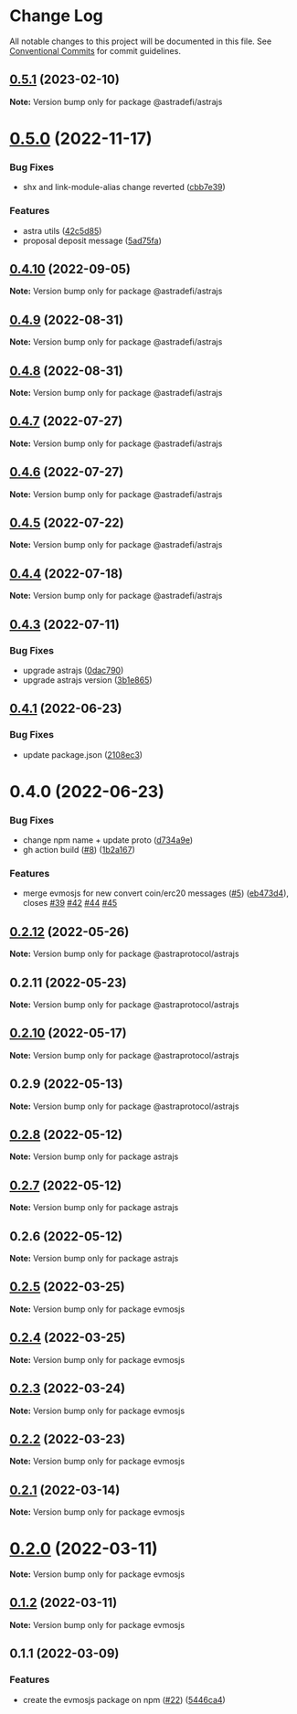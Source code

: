 # Change Log

All notable changes to this project will be documented in this file.
See [Conventional Commits](https://conventionalcommits.org) for commit guidelines.

## [0.5.1](https://github.com/astraprotocol/astrajs/compare/@astradefi/astrajs@0.5.0...@astradefi/astrajs@0.5.1) (2023-02-10)

**Note:** Version bump only for package @astradefi/astrajs





# [0.5.0](https://github.com/astraprotocol/astrajs/compare/@astradefi/astrajs@0.4.10...@astradefi/astrajs@0.5.0) (2022-11-17)

### Bug Fixes

- shx and link-module-alias change reverted ([cbb7e39](https://github.com/astraprotocol/astrajs/commit/cbb7e396f88f87f32f349c0c2d740902ce15be49))

### Features

- astra utils ([42c5d85](https://github.com/astraprotocol/astrajs/commit/42c5d859027b190701d797d8d70ccd9cccd33abe))
- proposal deposit message ([5ad75fa](https://github.com/astraprotocol/astrajs/commit/5ad75fad7c46f5ce416078550a7ca95209046fac))

## [0.4.10](https://github.com/astraprotocol/astrajs/compare/@astradefi/astrajs@0.4.9...@astradefi/astrajs@0.4.10) (2022-09-05)

**Note:** Version bump only for package @astradefi/astrajs

## [0.4.9](https://github.com/astraprotocol/astrajs/compare/@astradefi/astrajs@0.4.8...@astradefi/astrajs@0.4.9) (2022-08-31)

**Note:** Version bump only for package @astradefi/astrajs

## [0.4.8](https://github.com/astraprotocol/astrajs/compare/@astradefi/astrajs@0.4.7...@astradefi/astrajs@0.4.8) (2022-08-31)

**Note:** Version bump only for package @astradefi/astrajs

## [0.4.7](https://github.com/astraprotocol/astrajs/compare/@astradefi/astrajs@0.4.6...@astradefi/astrajs@0.4.7) (2022-07-27)

**Note:** Version bump only for package @astradefi/astrajs

## [0.4.6](https://github.com/astraprotocol/astrajs/compare/@astradefi/astrajs@0.4.5...@astradefi/astrajs@0.4.6) (2022-07-27)

**Note:** Version bump only for package @astradefi/astrajs

## [0.4.5](https://github.com/astraprotocol/astrajs/compare/@astradefi/astrajs@0.4.4...@astradefi/astrajs@0.4.5) (2022-07-22)

**Note:** Version bump only for package @astradefi/astrajs

## [0.4.4](https://github.com/astraprotocol/astrajs/compare/@astradefi/astrajs@0.4.3...@astradefi/astrajs@0.4.4) (2022-07-18)

**Note:** Version bump only for package @astradefi/astrajs

## [0.4.3](https://github.com/astraprotocol/astrajs/compare/@astradefi/astrajs@0.4.1...@astradefi/astrajs@0.4.3) (2022-07-11)

### Bug Fixes

- upgrade astrajs ([0dac790](https://github.com/astraprotocol/astrajs/commit/0dac790f58b2a7f58dacf8ac6093f70a09bee0d8))
- upgrade astrajs version ([3b1e865](https://github.com/astraprotocol/astrajs/commit/3b1e865e9a7276da1591bc926923e3d9a7086311))

## [0.4.1](https://github.com/astraprotocol/astrajs/compare/@astradefi/astrajs@0.4.0...@astradefi/astrajs@0.4.1) (2022-06-23)

### Bug Fixes

- update package.json ([2108ec3](https://github.com/astraprotocol/astrajs/commit/2108ec308c1abe79ff119d07080ef51fb83279a8))

# 0.4.0 (2022-06-23)

### Bug Fixes

- change npm name + update proto ([d734a9e](https://github.com/astraprotocol/astrajs/commit/d734a9ed44b6e784f2448e6e610aef2c0046013c))
- gh action build ([#8](https://github.com/astraprotocol/astrajs/issues/8)) ([1b2a167](https://github.com/astraprotocol/astrajs/commit/1b2a167846d592bece7ec0a717c92140ce4cdbfc))

### Features

- merge evmosjs for new convert coin/erc20 messages ([#5](https://github.com/astraprotocol/astrajs/issues/5)) ([eb473d4](https://github.com/astraprotocol/astrajs/commit/eb473d4acbfdf62639c090290c0e681a4e802725)), closes [#39](https://github.com/astraprotocol/astrajs/issues/39) [#42](https://github.com/astraprotocol/astrajs/issues/42) [#44](https://github.com/astraprotocol/astrajs/issues/44) [#45](https://github.com/astraprotocol/astrajs/issues/45)

## [0.2.12](https://github.com/astraprotocol/astrajs/compare/@astraprotocol/astrajs@0.2.11...@astraprotocol/astrajs@0.2.12) (2022-05-26)

**Note:** Version bump only for package @astraprotocol/astrajs

## 0.2.11 (2022-05-23)

**Note:** Version bump only for package @astraprotocol/astrajs

## [0.2.10](https://github.com/astraprotocol/astrajs/compare/@astraprotocol/astrajs@0.2.9...@astraprotocol/astrajs@0.2.10) (2022-05-17)

**Note:** Version bump only for package @astraprotocol/astrajs

## 0.2.9 (2022-05-13)

**Note:** Version bump only for package @astraprotocol/astrajs

## [0.2.8](https://github.com/astraprotocol/astrajs/compare/astrajs@0.2.7...astrajs@0.2.8) (2022-05-12)

**Note:** Version bump only for package astrajs

## [0.2.7](https://github.com/AstraProtocol/evmosjs/compare/astrajs@0.2.6...astrajs@0.2.7) (2022-05-12)

**Note:** Version bump only for package astrajs

## 0.2.6 (2022-05-12)

**Note:** Version bump only for package astrajs

## [0.2.5](https://github.com/astraprotocol/astrajs/compare/evmosjs@0.2.4...evmosjs@0.2.5) (2022-03-25)

**Note:** Version bump only for package evmosjs

## [0.2.4](https://github.com/astraprotocol/astrajs/compare/evmosjs@0.2.3...evmosjs@0.2.4) (2022-03-25)

**Note:** Version bump only for package evmosjs

## [0.2.3](https://github.com/astraprotocol/astrajs/compare/evmosjs@0.2.2...evmosjs@0.2.3) (2022-03-24)

**Note:** Version bump only for package evmosjs

## [0.2.2](https://github.com/astraprotocol/astrajs/compare/evmosjs@0.2.1...evmosjs@0.2.2) (2022-03-23)

**Note:** Version bump only for package evmosjs

## [0.2.1](https://github.com/astraprotocol/astrajs/compare/evmosjs@0.2.0...evmosjs@0.2.1) (2022-03-14)

**Note:** Version bump only for package evmosjs

# [0.2.0](https://github.com/astraprotocol/astrajs/compare/evmosjs@0.1.2...evmosjs@0.2.0) (2022-03-11)

**Note:** Version bump only for package evmosjs

## [0.1.2](https://github.com/astraprotocol/astrajs/compare/evmosjs@0.1.1...evmosjs@0.1.2) (2022-03-11)

**Note:** Version bump only for package evmosjs

## 0.1.1 (2022-03-09)

### Features

- create the evmosjs package on npm ([#22](https://github.com/astraprotocol/astrajs/issues/22)) ([5446ca4](https://github.com/astraprotocol/astrajs/commit/5446ca4e6fc027c6d26d5fce598ba1a5d1480e54))
